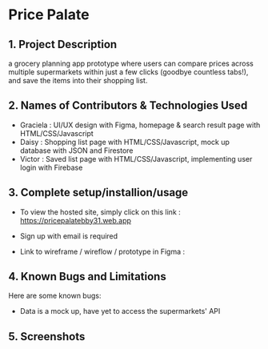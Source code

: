 # Price Palate

## 1. Project Description
a grocery planning app prototype where users can compare prices across multiple supermarkets within just a few clicks (goodbye countless tabs!), and save the items into their shopping list. 

## 2. Names of Contributors & Technologies Used

* Graciela	: UI/UX design with Figma, homepage & search result page with HTML/CSS/Javascript
* Daisy 		: Shopping list page with HTML/CSS/Javascript, mock up database with JSON and Firestore
* Victor 		: Saved list page with HTML/CSS/Javascript, implementing user login with Firebase

## 3. Complete setup/installion/usage
* To view the hosted site, simply click on this link : https://pricepalatebby31.web.app
* Sign up with email is required

* Link to wireframe / wireflow / prototype in Figma : 

## 4. Known Bugs and Limitations
Here are some known bugs:
* Data is a mock up, have yet to access the supermarkets' API
	
## 5. Screenshots 
